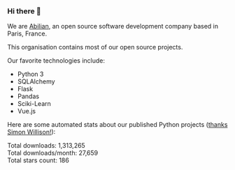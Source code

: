 ### Hi there 👋

We are [Abilian](https://abilian.com/), an open source software development company based in Paris, France.

This organisation contains most of our open source projects.

Our favorite technologies include:

- Python 3
- SQLAlchemy
- Flask
- Pandas
- Sciki-Learn
- Vue.js

Here are some automated stats about our published Python projects
([thanks Simon Willison!][sw-post]):

<!--marker-->
Total downloads: 1,313,265<br>
Total downloads/month: 27,659<br>
Total stars count: 186
<!--end-->

[sw-post]: https://simonwillison.net/2020/Jul/10/self-updating-profile-readme/